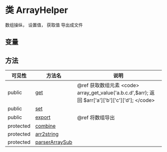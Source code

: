 #  类 ArrayHelper

数组操纵，
设置值，
获取值
导出成文件


## 变量


## 方法


| 可见性 | 方法名 | 说明 |
|--------|-------|------|
| public|[get](ArrayHelper/get.md) | @ref  获取数组元素 &lt;code&gt; array_get_value('a.b.c.d',$arr); 返回 $arr['a']['b']['c']['d']; &lt;/code&gt; |
| public|[set](ArrayHelper/set.md) |  |
| public|[export](ArrayHelper/export.md) | @ref 将数组导出 |
| protected|[combine](ArrayHelper/combine.md) |  |
| protected|[arr2string](ArrayHelper/arr2string.md) |  |
| protected|[parserArraySub](ArrayHelper/parserArraySub.md) |  |
